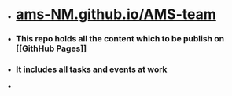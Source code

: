 - # [ams-NM.github.io/AMS-team](https://ams-nm.github.io/AMS-team)
- ### This repo holds all the content which to be publish on [[GithHub Pages]]
- ### It includes all tasks and events at work
-

